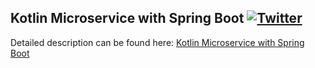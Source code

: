 ## Kotlin Microservice with Spring Boot  [![Twitter](https://img.shields.io/twitter/follow/piotr_minkowski.svg?style=social&logo=twitter&label=Follow%20Me)](https://twitter.com/piotr_minkowski)

Detailed description can be found
here: [Kotlin Microservice with Spring Boot](https://piotrminkowski.com/2019/01/15/kotlin-microservice-with-spring-boot/)
